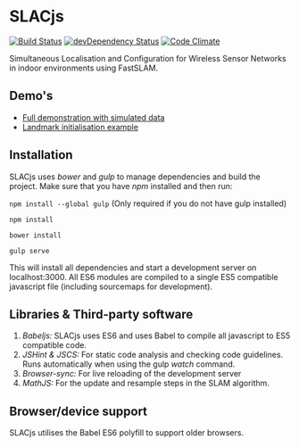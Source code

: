# SLACjs

[![Build Status](https://travis-ci.org/wouterbulten/slacjs.svg)](https://travis-ci.org/wouterbulten/slacjs) [![devDependency Status](https://david-dm.org/wouterbulten/slacjs/dev-status.svg)](https://david-dm.org/wouterbulten/slacjs#info=devDependencies) [![Code Climate](https://codeclimate.com/github/wouterbulten/slacjs/badges/gpa.svg)](https://codeclimate.com/github/wouterbulten/slacjs)

Simultaneous Localisation and Configuration for Wireless Sensor Networks in indoor environments using FastSLAM.

## Demo's

* [Full demonstration with simulated data](https://wouterbulten.nl/slacjs)
* [Landmark initialisation example](https://wouterbulten.nl/slacjs/tests/landmark-init.html)

## Installation

SLACjs uses *bower* and *gulp* to manage dependencies and build the project. Make sure that you have *npm* installed and then run:

`npm install --global gulp` (Only required if you do not have gulp installed)

`npm install`

`bower install`

`gulp serve`

This will install all dependencies and start a development server on localhost:3000. All ES6 modules are compiled to a single ES5 compatible javascript file (including sourcemaps for development).

## Libraries & Third-party software

1. *Babeljs:* SLACjs uses ES6 and uses Babel to compile all javascript to ES5 compatible code.
2. *JSHint & JSCS:* For static code analysis and checking code guidelines. Runs automatically when using the gulp _watch_ command.
3. *Browser-sync:* For live reloading of the development server
4. *MathJS:* For the update and resample steps in the SLAM algorithm.

## Browser/device support

SLACjs utilises the Babel ES6 polyfill to support older browsers. 
